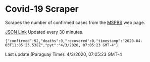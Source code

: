 # Covid-19 Scraper

Scrapes the number of confirmed cases from the [MSPBS](https://www.mspbs.gov.py/covid-19.php) web page.

[JSON Link](https://jmayalag.github.io/covid19-scrape/cases.json)
Updated every 30 minutes.
```
{"confirmed":92,"deaths":0,"recovered":0,"timestamp":"2020-04-03T11:05:23.538Z","pyt":"4/3/2020, 07:05:23 GMT-4"}
```
Last update (Paraguay Time): 4/3/2020, 07:05:23 GMT-4
